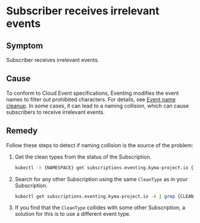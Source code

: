 # Subscriber receives irrelevant events

## Symptom

Subscriber receives irrelevant events. 

## Cause

To conform to Cloud Event specifications, Eventing modifies the event names to filter out prohibited characters. For details, see [Event name cleanup](../evnt-event-names.md#event-name-cleanup).
In some cases, it can lead to a naming collision, which can cause subscribers to receive irrelevant events.

## Remedy

Follow these steps to detect if naming collision is the source of the problem:

1. Get the clean types from the status of the Subscription.
 
    ```bash
    kubectl -n {NAMESPACE} get subscriptions.eventing.kyma-project.io {NAME} -o jsonpath='{.status.types}'
    ```

2. Search for any other Subscription using the same `CleanType` as in your Subscription.
    
    ```bash
    kubectl get subscriptions.eventing.kyma-project.io -A | grep {CLEAN_TYPE}
    ```
    
3. If you find that the `CleanType` collides with some other Subscription, a solution for this is to use a different event type. 

